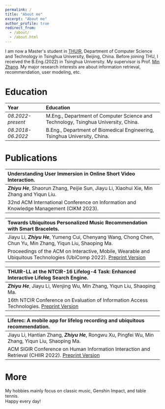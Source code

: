 ```yaml
---
permalink: /
title: "About me"
excerpt: "About me"
author_profile: true
redirect_from: 
  - /about/
  - /about.html
---
```


I am now a Master's student in [THUIR](http://ai.thuir.cn/), Department of Computer Science and Technology in Tsinghua University, Beijing, China. Before joining THU, I received the B.Eng.(2022) in Tsinghua University. My supervisor is Prof. [Min Zhang](http://www.thuir.cn/group/~mzhang/). My major research interests are about information retrieval, recommendation, user modeling, etc.

Education
======

| Year | Education |
| :------ | :------ | 
| *08.2022-present* | M.Eng., Department of Computer Science and Technology, Tsinghua University, China. |
| *08.2018-06.2022* | B.Eng., Department of Biomedical Engineering, Tsinghua University, China. |

Publications
======

| **Understanding User Immersion in Online Short Video Interaction.**|   
| :------ |   
| ***Zhiyu He***, Shaorun Zhang, Peijie Sun, Jiayu Li, Xiaohui Xie, Min Zhang and Yiqun Liu. |  
| 32nd ACM International Conference on Information and Knowledge Management (CIKM 2023). |  

| **Towards Ubiquitous Personalized Music Recommendation with Smart Bracelets.**|   
| :------ |   
| Jiayu Li, ***Zhiyu He***, Yumeng Cui, Chenyang Wang, Chong Chen, Chun Yu, Min Zhang, Yiqun Liu, Shaoping Ma. |  
| Proceedings of the ACM on Interactive, Mobile, Wearable and Ubiquitous Technologies (UbiComp 2022). [Preprint Version](https://dl.acm.org/doi/pdf/10.1145/3550333)|  

| **THUIR-LL at the NTCIR-16 Lifelog-4 Task: Enhanced Interactive Lifelog Search Engine.**|   
| :------ |   
| ***Zhiyu He***, Jiayu Li, Wenjing Wu, Min Zhang, Yiqun Liu, Shaoping Ma. |  
| 16th NTCIR Conference on Evaluation of Information Access Technologies. [Preprint Version](http://research.nii.ac.jp/ntcir/workshop/OnlineProceedings16/pdf/ntcir/02-NTCIR16-LIFELOG-HeZ.pdf)| 

| **Liferec: A mobile app for lifelog recording and ubiquitous recommendation.**|   
| :------ |   
| Jiayu Li, Hantian Zhang, ***Zhiyu He***, Rongwu Xu, Pingfei Wu, Min Zhang, Yiqun Liu, Shaoping Ma. |  
| ACM SIGIR Conference on Human Information Interaction and Retrieval (CHIIR 2022). [Preprint Version](https://drive.google.com/file/d/1UiaYXI8wqwJTX_M398c0gPkJQIEsLBHR/view)| 

More
======  
My hobbies mainly focus on classic music, Genshin Impact, and table tennis.  
Happy every day! 
